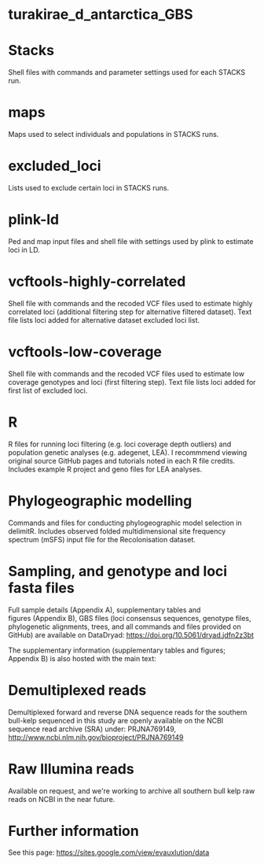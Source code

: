 # turakirae_d_antarctica_GBS

# Stacks
Shell files with commands and parameter settings used for each STACKS run.

# maps
Maps used to select individuals and populations in STACKS runs.

# excluded_loci
Lists used to exclude certain loci in STACKS runs.

# plink-ld
Ped and map input files and shell file with settings used by plink to estimate loci in LD.

# vcftools-highly-correlated
Shell file with commands and the recoded VCF files used to estimate highly correlated loci (additional filtering step for alternative filtered dataset). Text file lists loci added for alternative dataset excluded loci list. 

# vcftools-low-coverage
Shell file with commands and the recoded VCF files used to estimate low coverage genotypes and loci (first filtering step). Text file lists loci added for first list of excluded loci.

# R
R files for running loci filtering (e.g. loci coverage depth outliers) and population genetic analyses (e.g. adegenet, LEA). I recommmend viewing original source GitHub pages and tutorials noted in each R file credits. Includes example R project and geno files for LEA analyses.

# Phylogeographic modelling
Commands and files for conducting phylogeographic model selection in delimitR. Includes observed folded multidimensional site frequency spectrum (mSFS) input file for the Recolonisation dataset.

# Sampling, and genotype and loci fasta files
Full sample details (Appendix A), supplementary tables and figures (Appendix B), GBS files (loci consensus sequences, genotype files, phylogenetic alignments, trees, and all commands and files provided on GitHub) are available on DataDryad: https://doi.org/10.5061/dryad.jdfn2z3bt

The supplementary information (supplementary tables and figures; Appendix B) is also hosted with the main text: 

# Demultiplexed reads
Demultiplexed forward and reverse DNA sequence reads for the southern bull-kelp sequenced in this study are openly available on the NCBI sequence read archive (SRA) under: PRJNA769149, http://www.ncbi.nlm.nih.gov/bioproject/PRJNA769149

# Raw Illumina reads
Available on request, and we're working to archive all southern bull kelp raw reads on NCBI in the near future.

# Further information
See this page: https://sites.google.com/view/evauxlution/data
